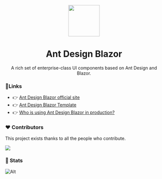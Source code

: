<p align="center">
  <a href="https://ant.design">
    <img width="100" src="https://raw.githubusercontent.com/ant-design-blazor/ant-design-blazor/master/logo.svg">
  </a>
</p>

<h1 align="center">Ant Design Blazor</h1>
<p align="center">A rich set of enterprise-class UI components based on Ant Design and Blazor.</p>

### 📎Links

- 👉 [Ant Design Blazor official site](https://antblazor.com)
- 👉 [Ant Design Blazor Template](https://pro.antblazor.com)
- 👉 [Who is using Ant Design Blazor in production?](https://github.com/ant-design-blazor/ant-design-blazor/discussions/1693)

### ❤ Contributors 

This project exists thanks to all the people who contribute.

<a href="https://github.com/ant-design-blazor/ant-design-blazor/graphs/contributors">
  <img src="https://contrib.rocks/image?repo=ant-design-blazor/ant-design-blazor" />
</a>


### 🌈 Stats 

![Alt](https://repobeats.axiom.co/api/embed/e65abfb2258c62189ec79b4e15cf6e4566cd96cb.svg "Repobeats analytics image")
